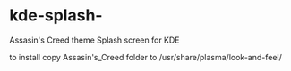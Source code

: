 # kde-splash-
Assasin's Creed theme Splash screen for KDE

to install copy Assasin's_Creed folder to /usr/share/plasma/look-and-feel/
